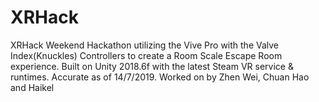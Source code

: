 # XRHack
XRHack Weekend Hackathon utilizing the Vive Pro with the Valve Index(Knuckles) Controllers to create a Room Scale Escape Room experience.
Built on Unity 2018.6f with the latest Steam VR service & runtimes. Accurate as of 14/7/2019.
Worked on by Zhen Wei, Chuan Hao and Haikel
